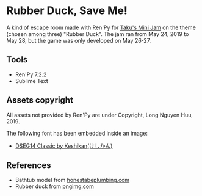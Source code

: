 # Rubber Duck, Save Me!

A kind of escape room made with Ren'Py for [Taku's Mini Jam](https://itch.io/jam/takus-mini-jam) on the theme (chosen among three) "Rubber Duck". The jam ran from May 24, 2019 to May 28, but the game was only developed on May 26-27.

## Tools

* Ren'Py 7.2.2
* Sublime Text

## Assets copyright

All assets not provided by Ren'Py are under Copyright, Long Nguyen Huu, 2019.

The following font has been embedded inside an image:

* [DSEG14 Classic by Keshikan(けしかん)](https://www.keshikan.net/fonts-e.html)

## References

* Bathtub model from [honestabeplumbing.com](http://www.honestabeplumbing.com/File/c1d9f037-e58e-41b3-b9b9-dd2e68929d1d)
* Rubber duck from [pngimg.com](http://pngimg.com/download/45708)

